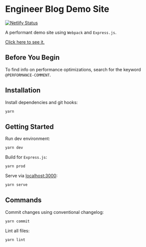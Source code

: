 # Engineer Blog Demo Site

[![Netlify Status](https://api.netlify.com/api/v1/badges/034b2c05-6283-4434-a7dd-ad14568aff76/deploy-status)](https://app.netlify.com/sites/waldronmatt-engineer-blog-demo-site/deploys)

A performant demo site using `Webpack` and `Express.js`.

[Click here to see it.](https://waldronmatt-engineer-blog-demo-site.netlify.app/)

## Before You Begin

To find info on performance optimizations, search for the keyword `@PERFORMANCE-COMMENT`.

## Installation

Install dependencies and git hooks:

```bash
yarn
```

## Getting Started

Run dev environment:

```bash
yarn dev
```

Build for `Express.js`:

```bash
yarn prod
```

Serve via [localhost:3000](http://localhost:3000):

```bash
yarn serve
```

## Commands

Commit changes using conventional changelog:

```bash
yarn commit
```

Lint all files:

```bash
yarn lint
```
